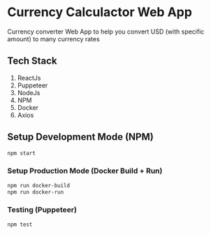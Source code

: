 # Currency Calculactor Web App

Currency converter Web App to help you convert USD (with specific amount) to many currency rates

## Tech Stack

1. ReactJs
1. Puppeteer
1. NodeJs
1. NPM
1. Docker
1. Axios

## Setup Development Mode (NPM)

```sh
npm start
```

### Setup Production Mode (Docker Build + Run)

```sh
npm run docker-build
npm run docker-run
```

### Testing (Puppeteer)

```
npm test
```
